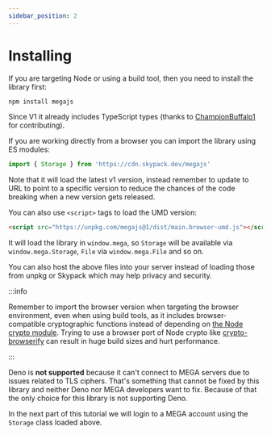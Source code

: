 ```yaml
---
sidebar_position: 2
---
```


# Installing

If you are targeting Node or using a build tool, then you need to install the library first:

```bash npm2yarn
npm install megajs
```

Since V1 it already includes TypeScript types (thanks to [ChampionBuffalo1](https://github.com/ChampionBuffalo1) for contributing).

If you are working directly from a browser you can import the library using ES modules:

```js
import { Storage } from 'https://cdn.skypack.dev/megajs'
```

Note that it will load the latest v1 version, instead remember to update to URL to point to a specific version to reduce the chances of the code breaking when a new version gets released.

You can also use `<script>` tags to load the UMD version:

```html
<script src="https://unpkg.com/megajs@1/dist/main.browser-umd.js"></script>
```

It will load the library in `window.mega`, so `Storage` will be available via `window.mega.Storage`, `File` via `window.mega.File` and so on.

You can also host the above files into your server instead of loading those from unpkg or Skypack which may help privacy and security.

:::info

Remember to import the browser version when targeting the browser environment, even when using build tools, as it includes browser-compatible cryptographic functions instead of depending on [the Node crypto module](https://nodejs.org/api/crypto.html). Trying to use a browser port of Node crypto like [crypto-browserify](https://www.npmjs.com/package/crypto-browserify) can result in huge build sizes and hurt performance.

:::

Deno is **not supported** because it can't connect to MEGA servers due to issues related to TLS ciphers. That's something that cannot be fixed by this library and neither Deno nor MEGA developers want to fix. Because of that the only choice for this library is not supporting Deno.

In the next part of this tutorial we will login to a MEGA account using the `Storage` class loaded above.
